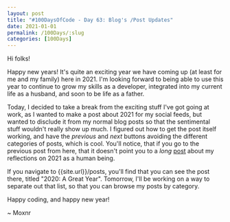 ```yaml
---
layout: post
title: "#100DaysOfCode - Day 63: Blog's /Post Updates"
date: 2021-01-01
permalink: /100Days/:slug
categories: [100Days]
---
```


Hi folks!

Happy new years! It's quite an exciting year we have coming up (at least for me and my family) here in 2021. I'm looking forward to being able to use this year to continue to grow my skills as a developer, integrated into my current life as a husband, and soon to be life as a father.

Today, I decided to take a break from the exciting stuff I've got going at work, as I wanted to make a post about 2021 for my social feeds, but wanted to disclude it from my normal blog posts so that the sentimental stuff wouldn't really show up much. I figured out how to get the post itself working, and have the *previous* and *next* buttons avoiding the different categories of posts, which is cool. You'll notice, that if you go to the previous post from here, that it doesn't point you to a *long* [post]({{site.url}}/social/AnExciting2020) about my reflections on 2021 as a human being.

If you navigate to {{site.url}}/posts, you'll find that you can see the post there, titled "2020: A Great Year". Tomorrow, I'll be working on a way to separate out that list, so that you can browse my posts by category.

Happy coding, and happy new year!

~ Moxnr